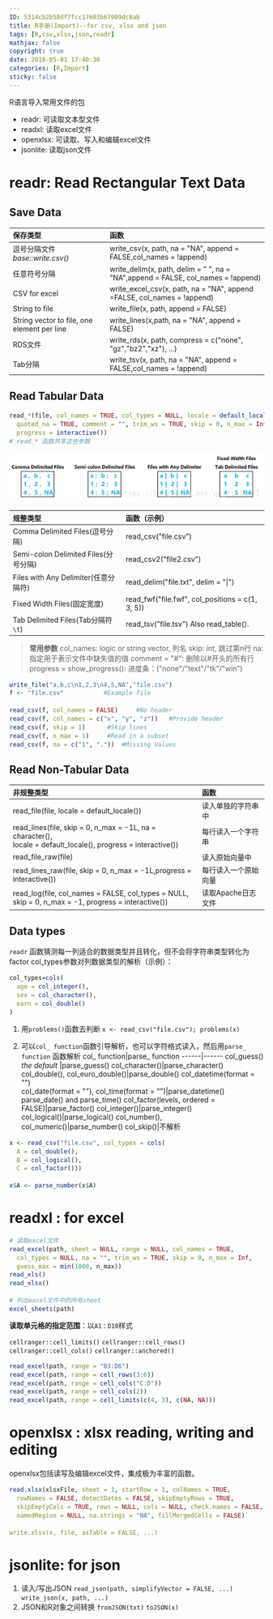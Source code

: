 ```yaml
---
ID: 5314cb2b58df7fcc17603b67989dc8ab
title: R手册(Import)--for csv, xlsx and json
tags: [R,csv,xlsx,json,readr]
mathjax: false
copyright: true
date: 2018-05-01 17:40:30
categories: [R,Import]
sticky: false
---
```

R语言导入常用文件的包

- readr: 可读取文本型文件
- readxl: 读取excel文件
- openxlsx: 可读取、写入和编辑excel文件
- jsonlite: 读取json文件

<!-- more -->

# readr: Read Rectangular Text Data

## Save Data

保存类型|函数
:------|:------
逗号分隔文件<br>*base::write.csv()*|write_csv(x, path, na = "NA", append = FALSE,col_names = !append)
任意符号分隔|write_delim(x, path, delim = " ", na = "NA",append = FALSE, col_names = !append)
CSV for excel|write_excel_csv(x, path, na = "NA", append =FALSE, col_names = !append)
String to file|write_file(x, path, append = FALSE)
String vector to file, one element per line|write_lines(x,path, na = "NA", append = FALSE)
RDS文件|write_rds(x, path, compress = c("none", "gz","bz2","xz"), ...)
Tab分隔|write_tsv(x, path, na = "NA", append = FALSE,col_names = !append)

## Read Tabular Data

```r
read_*(file, col_names = TRUE, col_types = NULL, locale = default_locale(), na = c("", "NA"),
  quoted_na = TRUE, comment = "", trim_ws = TRUE, skip = 0, n_max = Inf, guess_max = min(1000,n_max), 
  progress = interactive())
# read_* 函数共享这些参数
```

![](/images/readr.png)

规整类型|函数（示例）
:------|:------
Comma Delimited Files(逗号分隔)|read_csv("file.csv")
Semi-colon Delimited Files(分号分隔)|read_csv2("file2.csv")
Files with Any Delimiter(任意分隔符)|read_delim("file.txt", delim = "\|")
Fixed Width Files(固定宽度)|read_fwf("file.fwf", col_positions = c(1, 3, 5))
Tab Delimited Files(Tab分隔符`\t`)|read_tsv("file.tsv") Also read_table().

> **常用参数**
> col_names: logic or string vector, 列名
> skip: int, 跳过第n行
> na: 指定用于表示文件中缺失值的值
> comment = "#": 删除以#开头的所有行
> progress = show_progress(): 进度条：("none"/"text"/"tk"/"win")  

```r
write_file("a,b,c\n1,2,3\n4,5,NA","file.csv")
f <- "file.csv"           #Example file

read_csv(f, col_names = FALSE)     #No header
read_csv(f, col_names = c("x", "y", "z"))   #Provide header
read_csv(f, skip = 1)      #Skip lines
read_csv(f, n_max = 1)     #Read in a subset
read_csv(f, na = c("1", "."))  #Missing Values
```

## Read Non-Tabular Data

非规整类型|函数
:------|:------
read_file(file, locale = default_locale())|读入单独的字符串中
read_lines(file, skip = 0, n_max = -1L, na = character(),<br>locale = default_locale(), progress = interactive())|每行读入一个字符串
read_file_raw(file)|读入原始向量中
read_lines_raw(file, skip = 0, n_max = -1L,progress = interactive())|每行读入一个原始向量
read_log(file, col_names = FALSE, col_types = NULL, <br>skip = 0, n_max = -1, progress = interactive())|读取Apache日志文件

## Data types

`readr` 函数猜测每一列适合的数据类型并且转化，但不会将字符串类型转化为factor
col_types参数对列数据类型的解析（示例）：

```r
col_types=cols(
  age = col_integer(),
  sex = col_character(),
  earn = col_double()
)
```

1. 用`problems()`函数去判断
`x <- read_csv("file.csv"); problems(x)`

2. 可以`col_ function`函数引导解析，也可以字符格式读入，然后用`parse_ function` 函数解析
col_ function|parse_ function
------|------
col_guess() *the default* |parse_guess()
col_character()|parse_character()
col_double(), col_euro_double()|parse_double()
col_datetime(format = "")<br> col_date(format = ""), col_time(format = "")|parse_datetime()<br>parse_date() and parse_time()
col_factor(levels, ordered = FALSE)|parse_factor()
col_integer()|parse_integer()
col_logical()|parse_logical()
col_number(), col_numeric()|parse_number()
col_skip()|不解析
```r
x <- read_csv("file.csv", col_types = cols(
  A = col_double(),
  B = col_logical(),
  C = col_factor()))

x$A <- parse_number(x$A)
```

# readxl : for excel

```r
# 读取excel文件
read_excel(path, sheet = NULL, range = NULL, col_names = TRUE,
  col_types = NULL, na = "", trim_ws = TRUE, skip = 0, n_max = Inf,
  guess_max = min(1000, n_max))
read_xls()
read_xlsx()

# 列出excel文件中的所有sheet
excel_sheets(path) 
```

**读取单元格的指定范围**：以`A1：D10`样式

`cellranger::cell_limits()`
`cellranger::cell_rows()`
`cellranger::cell_cols()`
`cellranger::anchored()`

```r
read_excel(path, range = "B3:D6")
read_excel(path, range = cell_rows(3:6))
read_excel(path, range = cell_cols("C:D"))
read_excel(path, range = cell_cols(2))
read_excel(path, range = cell_limits(c(4, 3), c(NA, NA)))
```

# openxlsx : xlsx reading, writing and editing

openxlsx包括读写及编辑excel文件，集成极为丰富的函数。

```r
read.xlsx(xlsxFile, sheet = 1, startRow = 1, colNames = TRUE,
  rowNames = FALSE, detectDates = FALSE, skipEmptyRows = TRUE,
  skipEmptyCols = TRUE, rows = NULL, cols = NULL, check.names = FALSE,
  namedRegion = NULL, na.strings = "NA", fillMergedCells = FALSE)`

write.xlsx(x, file, asTable = FALSE, ...)
```

# jsonlite: for json

1. 读入/写出JSON
`read_json(path, simplifyVector = FALSE, ...)`
`write_json(x, path, ...)`
2. JSON和R对象之间转换
`fromJSON(txt)`
`toJSON(x)`



